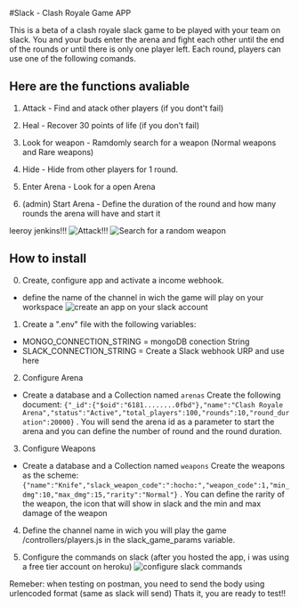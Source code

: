 
#Slack - Clash Royale Game APP

This is a beta of a clash royale slack game to be played with your team on slack. You and your buds enter the arena and fight each other until the end of the rounds or until there is only one player left. Each round, players can use one of the following comands.

## Here are the functions avaliable
1. Attack - Find and atack other players (if you dont't fail)
2. Heal   - Recover 30 points of life (if you don't fail)
3. Look for weapon - Ramdomly search for a weapon (Normal weapons and Rare weapons)
4. Hide   - Hide from other players for 1 round.
5. Enter Arena - Look for a open Arena 

6. (admin) Start Arena - Define the duration of the round and how many rounds the arena will have and start it

leeroy jenkins!!!
![Attack!!!](https://static.wixstatic.com/media/17b279_57a2bed6f594459b8d562e1eaa2fa014~mv2.gif)
![Search for a random weapon](https://static.wixstatic.com/media/17b279_6099fd6932744d97a17851cc0934bd07~mv2.gif)

## How to install
0. Create, configure app and activate a income webhook. 
- define the name of the channel in wich the game will play on your workspace
![create an app on your slack account](https://static.wixstatic.com/media/17b279_a0a07a1d8a114866886c5af74f24dd1e~mv2.png)

1. Create a ".env" file with the following variables:
 - MONGO_CONNECTION_STRING = mongoDB conection String
 - SLACK_CONNECTION_STRING = Create a Slack webhook URP and use here

2. Configure Arena
 - Create a database and a Collection named `arenas`
   Create the following document: `{"_id":{"$oid":"6181........0fbd"},"name":"Clash Royale Arena","status":"Active","total_players":100,"rounds":10,"round_duration":20000}`
 . You will send the arena id as a parameter to start the arena and you can define the number of round and the round duration.

3.  Configure Weapons
 - Create a database and a Collection named `weapons`
   Create the weapons as the scheme: `{"name":"Knife","slack_weapon_code":":hocho:","weapon_code":1,"min_dmg":10,"max_dmg":15,"rarity":"Normal"}`
 . You can define the rarity of the weapon, the icon that will show in slack and the min and max damage of the weapon

 4. Define the channel name in wich you will play the game  /controllers/players.js in the slack_game_params variable.

 5. Configure the commands on slack (after you hosted the app, i was using a free tier account on heroku)
 ![configure slack commands](https://static.wixstatic.com/media/17b279_98857f76e057470ea00c87059da39da9~mv2.png)

Remeber: when testing on postman, you need to send the body using urlencoded format (same as slack will send)
 Thats it, you are ready to test!!
 


 
